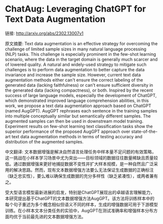 # ChatAug: Leveraging ChatGPT for Text Data Augmentation

链接: http://arxiv.org/abs/2302.13007v1

原文摘要:
Text data augmentation is an effective strategy for overcoming the challenge
of limited sample sizes in many natural language processing (NLP) tasks. This
challenge is especially prominent in the few-shot learning scenario, where the
data in the target domain is generally much scarcer and of lowered quality. A
natural and widely-used strategy to mitigate such challenges is to perform data
augmentation to better capture the data invariance and increase the sample
size. However, current text data augmentation methods either can't ensure the
correct labeling of the generated data (lacking faithfulness) or can't ensure
sufficient diversity in the generated data (lacking compactness), or both.
Inspired by the recent success of large language models, especially the
development of ChatGPT, which demonstrated improved language comprehension
abilities, in this work, we propose a text data augmentation approach based on
ChatGPT (named AugGPT). AugGPT rephrases each sentence in the training samples
into multiple conceptually similar but semantically different samples. The
augmented samples can then be used in downstream model training. Experiment
results on few-shot learning text classification tasks show the superior
performance of the proposed AugGPT approach over state-of-the-art text data
augmentation methods in terms of testing accuracy and distribution of the
augmented samples.

中文翻译:
文本数据增强是解决自然语言处理任务中样本量不足问题的有效策略，这一挑战在小样本学习场景中尤为突出——目标领域的数据往往数量稀缺且质量较低。通过数据增强来更好地捕捉数据不变性并扩大样本规模，是一种自然且广泛采用的解决思路。然而，现有文本数据增强方法要么无法保证生成数据的正确标注（缺乏忠实性），要么难以确保生成数据的充分多样性（缺乏紧凑性），或两者兼有之。

受大型语言模型最新进展的启发，特别是ChatGPT展现出的卓越语言理解能力，本研究提出基于ChatGPT的文本数据增强方法AugGPT。该方法将训练样本中的每个句子重述为多个概念相似但语义不同的样本，生成的增强数据可用于下游模型训练。在小样本文本分类任务的实验中，AugGPT在测试准确率和增强样本分布方面均优于当前最先进的文本数据增强方法。
